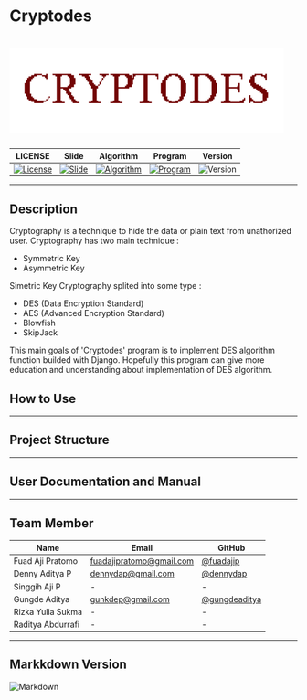 # Cryptodes
# ![Cryptodes](src/img/Cryptodes.png)

|LICENSE| Slide | Algorithm | Program | Version |
|-------|-------|-----------|----------|-------- |
|[![License](https://img.shields.io/github/license/mashape/apistatus.svg)](https://github.com/codemargonda-master/codemargonda-system/blob/master/LICENSE.md)| [![Slide](https://img.shields.io/badge/slide-passed-yellowgreen.svg)](#) | [![Algorithm](https://img.shields.io/badge/algorithm-0%25-lightgrey.svg)](#) | [![Program](https://img.shields.io/badge/in%20progress-0%25-lightgrey.svg)](#) | ![Version](https://img.shields.io/badge/version-1.0-blue.svg) |

--------------------------------------------------

## Description

Cryptography is a technique to hide the data or plain text from unathorized user. Cryptography has two main technique :
* Symmetric Key
* Asymmetric Key

Simetric Key Cryptography splited into some type : 
* DES (Data Encryption Standard)
* AES (Advanced Encryption Standard)
* Blowfish
* SkipJack

This main goals of 'Cryptodes' program is to implement DES algorithm function builded with Django. Hopefully this program can give more education and understanding about implementation of DES algorithm.

## How to Use

--------------------------------------------------

## Project Structure

--------------------------------------------------

## User Documentation and Manual

--------------------------------------------------

## Team Member

| Name                  | Email                 | GitHub |
|-----------------------|-----------------------|--------|
| Fuad Aji Pratomo      | fuadajipratomo@gmail.com | [@fuadajip](https://github.com/fuadajip)
| Denny Aditya P     | dennydap@gmail.com   | [@dennydap](https://github.com/dennydap)
| Singgih Aji P    | -                | -
| Gungde Aditya     | gunkdep@gmail.com | [@gungdeaditya](https://github.com/gungdeaditya)
| Rizka Yulia Sukma  | -               | -
| Raditya Abdurrafi   | -             | -

---------------------------------------------------

## Markkdown Version

![Markdown](https://img.shields.io/badge/markdown-beta-orange.svg)


